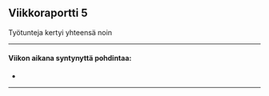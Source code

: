 ## Viikkoraportti 5

Työtunteja kertyi yhteensä noin 

---

#### Viikon aikana syntynyttä pohdintaa:

* 

---

#### 